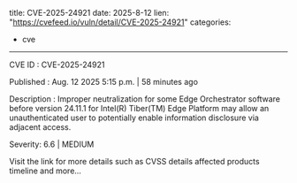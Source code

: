  
title: CVE-2025-24921
date: 2025-8-12
lien: "https://cvefeed.io/vuln/detail/CVE-2025-24921"
categories:
  - cve
---

CVE ID : CVE-2025-24921

Published :  Aug. 12
2025
5:15 p.m. | 58 minutes ago

Description : Improper neutralization for some Edge Orchestrator software before version 24.11.1 for Intel(R) Tiber(TM) Edge Platform may allow an unauthenticated user to potentially enable information disclosure via adjacent access.

Severity: 6.6 | MEDIUM

Visit the link for more details
such as CVSS details
affected products
timeline
and more...
